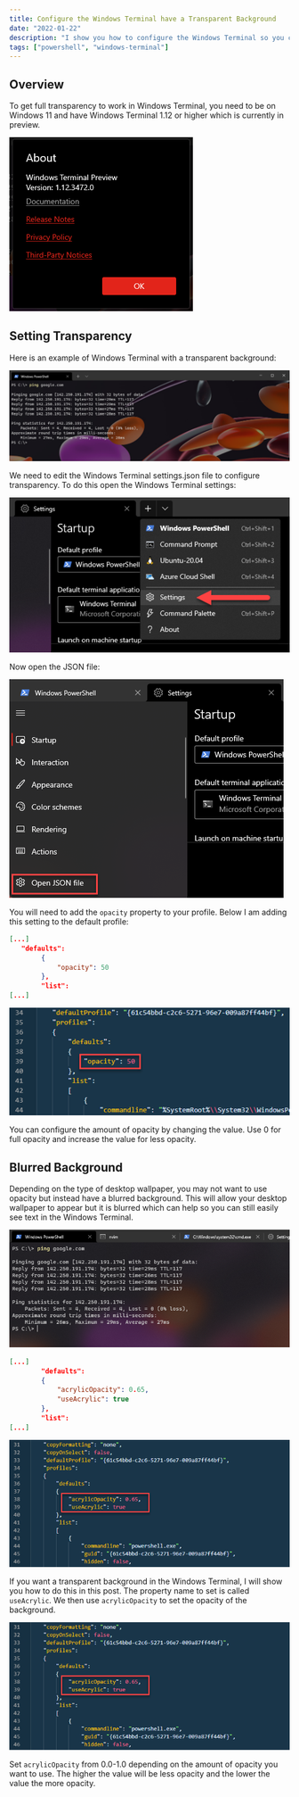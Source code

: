 ```yaml
---
title: Configure the Windows Terminal have a Transparent Background
date: "2022-01-22"
description: "I show you how to configure the Windows Terminal so you can have a transparent background to make you feel like a l33t h3cks0r"
tags: ["powershell", "windows-terminal"]
---
```


## Overview

To get full transparency to work in Windows Terminal, you need to be on Windows 11 and have Windows Terminal 1.12 or higher which is currently in preview.

![Windows Terminal Version Number](assets/windows-terminal-version-number.png)

## Setting Transparency

Here is an example of Windows Terminal with a transparent background:

![Windows Terminal with Opacity](assets/windows-terminal-transparent-example.png)

We need to edit the Windows Terminal settings.json file to configure transparency. To do this open the Windows Terminal settings:

![Windows Terminal Open Settings](assets/windows-terminal-settings.png)

Now open the JSON file:

![Windows Termian Open JSON](assets/windows-terminal-open-json-file.png)

You will need to add the `opacity` property to your profile. Below I am adding this setting to the default profile:

```JSON
[...]
   "defaults":
        {
            "opacity": 50
        },
        "list":
[...]
```

![Windows Terminal JSON settings Opacity](assets/windows-terminal-transparent-settings-opacity.png)

You can configure the amount of opacity by changing the value. Use 0 for full opacity and increase the value for less opacity.

## Blurred Background

Depending on the type of desktop wallpaper, you may not want to use opacity but instead have a blurred background. This will allow your desktop wallpaper to appear but it is blurred which can help so you can still easily see text in the Windows Terminal.

![Windows Terminal useAcrylic](assets/windows-terminal-useacrylic-example.png)

```JSON
[...]
        "defaults":
        {
            "acrylicOpacity": 0.65,
            "useAcrylic": true
        },
        "list":
[...]
```

![Windows Terminal JSON UseAcrylic](assets/windows-terminal-useacrylic-settings.png)

If you want a transparent background in the Windows Terminal, I will show you how to do this in this post. The property name to set is called `useAcrylic`. We then use `acrylicOpacity` to set the opacity of the background.

![Windows Terminal Settings](assets/windows-terminal-useacrylic-settings.png)

Set `acrylicOpacity` from 0.0-1.0 depending on the amount of opacity you want to use. The higher the value will be less opacity and the lower the value the more opacity.
